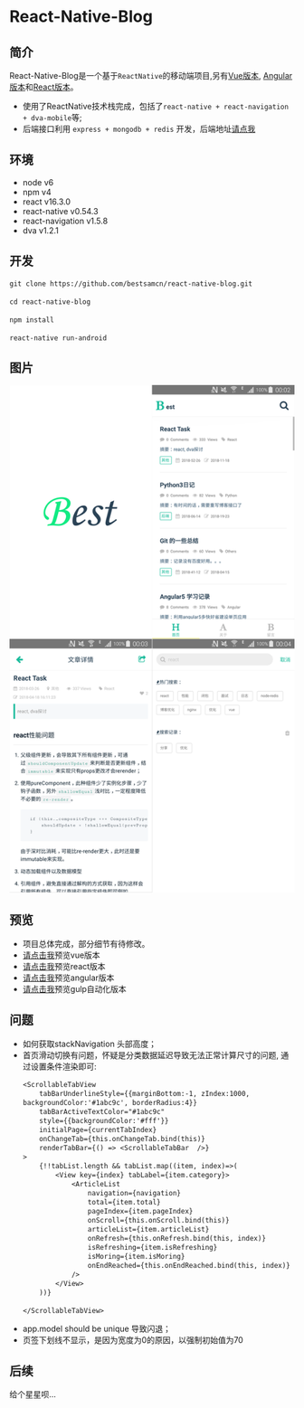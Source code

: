 # React-Native-Blog

## 简介
React-Native-Blog是一个基于`ReactNative`的移动端项目,另有[Vue版本](https://github.com/bestsamcn/vue-blog), [Angular版本](https://github.com/bestsamcn/angular-blog)和[React版本](https://github.com/bestsamcn/react-blog)。
- 使用了ReactNative技术栈完成，包括了``react-native + react-navigation + dva-mobile``等;
- 后端接口利用 ``express + mongodb + redis`` 开发，后端地址[请点我](https://github.com/bestsamcn/node-blog)

## 环境
- node v6
- npm  v4
- react  v16.3.0
- react-native v0.54.3
- react-navigation v1.5.8
- dva v1.2.1

## 开发
```
git clone https://github.com/bestsamcn/react-native-blog.git

cd react-native-blog

npm install

react-native run-android

```
## 图片
![piture](https://raw.githubusercontent.com/bestsamcn/react-native-blog/master/screenshots/preview.png)

## 预览
- 项目总体完成，部分细节有待修改。
- [请点击我](http://blog.bestsamcn.me/)预览vue版本
- [请点击我](http://react.bestsamcn.me/)预览react版本
- [请点击我](http://angular.bestsamcn.me/)预览angular版本
- [请点击我](http://gulp.bestsamcn.me/)预览gulp自动化版本

## 问题
- 如何获取stackNavigation 头部高度；
- 首页滑动切换有问题，怀疑是分类数据延迟导致无法正常计算尺寸的问题, 通过设置条件渲染即可:
	```
	<ScrollableTabView
		tabBarUnderlineStyle={{marginBottom:-1, zIndex:1000, backgroundColor:'#1abc9c', borderRadius:4}}
		tabBarActiveTextColor="#1abc9c"
	    style={{backgroundColor:'#fff'}}
	    initialPage={currentTabIndex}
	    onChangeTab={this.onChangeTab.bind(this)}
	    renderTabBar={() => <ScrollableTabBar  />}
	>
	 	{!!tabList.length && tabList.map((item, index)=>(
    		<View key={index} tabLabel={item.category}>
    			<ArticleList 
					navigation={navigation}
					total={item.total}
					pageIndex={item.pageIndex}
					onScroll={this.onScroll.bind(this)} 
					articleList={item.articleList} 
					onRefresh={this.onRefresh.bind(this, index)}
					isRefreshing={item.isRefreshing}
					isMoring={item.isMoring}
					onEndReached={this.onEndReached.bind(this, index)}
				/>
    		</View>
	 	))}
    	
  	</ScrollableTabView>	
	```
- app.model should be unique 导致闪退；
- 页签下划线不显示，是因为宽度为0的原因，以强制初始值为70

## 后续
给个星星呗...

